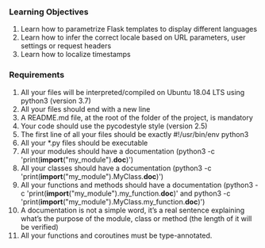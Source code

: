 ### Learning Objectives
1. Learn how to parametrize Flask templates to display different languages
2. Learn how to infer the correct locale based on URL parameters, user settings or request headers
3. Learn how to localize timestamps
### Requirements
1. All your files will be interpreted/compiled on Ubuntu 18.04 LTS using python3 (version 3.7)
2. All your files should end with a new line
3. A README.md file, at the root of the folder of the project, is mandatory
4. Your code should use the pycodestyle style (version 2.5)
5. The first line of all your files should be exactly #!/usr/bin/env python3
6. All your *.py files should be executable
7. All your modules should have a documentation (python3 -c 'print(__import__("my_module").__doc__)')
8. All your classes should have a documentation (python3 -c 'print(__import__("my_module").MyClass.__doc__)')
9. All your functions and methods should have a documentation (python3 -c 'print(__import__("my_module").my_function.__doc__)' and python3 -c 'print(__import__("my_module").MyClass.my_function.__doc__)')
10. A documentation is not a simple word, it’s a real sentence explaining what’s the purpose of the module, class or method (the length of it will be verified)
11. All your functions and coroutines must be type-annotated.